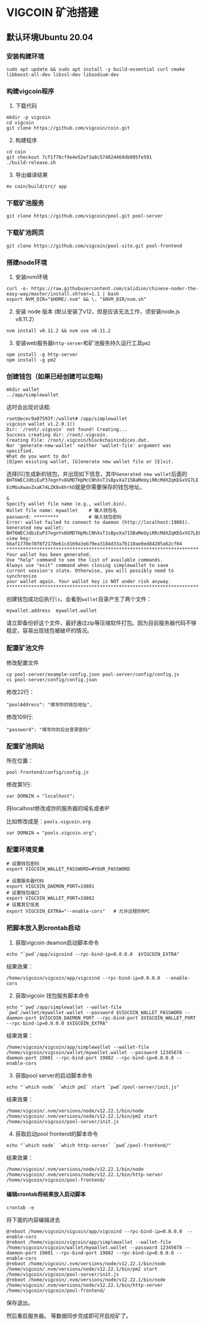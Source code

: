 # VIGCOIN 矿池搭建

## 默认环境Ubuntu 20.04


### 安装构建环境
```
sudo apt update && sudo apt install -y build-essential curl cmake libboost-all-dev libssl-dev libsodium-dev
```

### 构建vigcoin程序


1. 下载代码
```
mkdir -p vigcoin
cd vigcoin
git clone https://github.com/vigcoin/coin.git
```
2. 构建程序
```
cd coin
git checkout 7cf1f76cf9e4e52ef3a8c574024469db095fe591
./build-release.sh
```
3. 导出编译结果

```
mv coin/build/src/ app
```
### 下载矿池服务
```
git clone https://github.com/vigcoin/pool.git pool-server
```

### 下载矿池网页
```
git clone https://github.com/vigcoin/pool-site.git pool-frontend
```

### 搭建node环境

1. 安装nvm环境
```
curl -o- https://raw.githubusercontent.com/calidion/chinese-noder-the-easy-way/master/install.sh?ver=1.1 | bash
export NVM_DIR="$HOME/.nvm" && \. "$NVM_DIR/nvm.sh"
```
2. 安装 node 版本 (默认安装了v12，但是应该无法工作，须安装node.js v8.11.2）
```
nvm install v8.11.2 && nvm use v8.11.2
```
3. 安装web服务器`http-server`和矿池服务持久运行工具`pm2`
```
npm install -g http-server
npm install -g pm2
```
### 创建钱包（如果已经创建可以忽略)
```
mkdir wallet
../app/simplewallet
```
这时会出现对话框:
```
root@ecec9a07593f:/wallet# /app/simplewallet
vigcoin wallet v1.2.0.1()
Dir: `/root/.vigcoin` not found! Creating...
Success creating dir: /root/.vigcoin.
Creating File: /root/.vigcoin/blockchainindices.dat.
Nor 'generate-new-wallet' neither 'wallet-file' argument was specified.
What do you want to do?
[O]pen existing wallet, [G]enerate new wallet file or [E]xit.
```
选择[G]生成新的钱包，并出现如下信息，其中`Generated new wallet`后面的`BHT6WECJdbiEuP37egnYv8GMDTHpMcCNhXxTJsBpvXa715BaMeUyiRRcMdXZqKEGxVG7LEEcMGuXwavZxaK74LZK8v6hrhD`就是你需要保存的钱包地址。
```
G
Specify wallet file name (e.g., wallet.bin).
Wallet file name: mywallet    # 输入钱包名   
password: *********           # 输入钱包密码
Error: wallet failed to connect to daemon (http://localhost:19801).
Generated new wallet: BHT6WECJdbiEuP37egnYv8GMDTHpMcCNhXxTJsBpvXa715BaMeUyiRRcMdXZqKEGxVG7LEEcMGuXwavZxaK74LZK8v6hrhD
view key: bbaf1770e78f6f2178e61cd169a3eb79ea3184d33a7b110ae0ed84285a62cf04
**********************************************************************
Your wallet has been generated.
Use "help" command to see the list of available commands.
Always use "exit" command when closing simplewallet to save
current session's state. Otherwise, you will possibly need to synchronize 
your wallet again. Your wallet key is NOT under risk anyway.
**********************************************************************
```
创建钱包成功后执行`ls`，会看到`wallet`目录产生了两个文件：
```
mywallet.address  mywallet.wallet
```
请立即备份好这个文件，最好通过zip等压缩软件打包。因为目前服务器代码不够稳定，容易出现钱包被破坏的情况。

### 配置矿池文件
修改配置文件
```
cp pool-server/example-config.json pool-server/config/config.js
vi pool-server/config/config.json
```
修改22行：
```
"poolAddress": "填写你的钱包地址",
```

修改109行:
```
"password": "填写你的后台登录密码"
```
### 配置矿池网站

所在位置：

```
pool-frontend/config/config.js
```

修改第1行:
```
var DOMAIN = "localhost";
```
将localhost修改成你的服务器的域名或者IP

比如修改成是：`pools.vigcoin.org`
```
var DOMAIN = "pools.vigcoin.org";
```
### 配置环境变量
```
# 设置钱包密码
export VIGCOIN_WALLET_PASSWORD=#YOUR_PASSWORD

# 设置服务器代码
export VIGCOIN_DAEMON_PORT=19801
# 设置钱包端口
export VIGCOIN_WALLET_PORT=19802
# 设置其它信息
export VIGCOIN_EXTRA="--enable-cors"   # 允许远程的RPC
```

### 把脚本放入到crontab启动

1. 获取vigcoin deamon启动脚本命令
```
echo "`pwd`/app/vigcoind --rpc-bind-ip=0.0.0.0  $VIGCOIN_EXTRA"
```
结果效果：
```
/home/vigcoin/vigcoin/app/vigcoind --rpc-bind-ip=0.0.0.0  --enable-cors
```
2. 获取vigcoin 钱包服务脚本命令
```
echo "`pwd`/app/simplewallet --wallet-file `pwd`/wallet/mywallet.wallet --password $VIGCOIN_WALLET_PASSWORD --daemon-port $VIGCOIN_DAEMON_PORT --rpc-bind-port $VIGCOIN_WALLET_PORT --rpc-bind-ip=0.0.0.0 $VIGCOIN_EXTRA"
```
结果效果：
```
/home/vigcoin/vigcoin/app/simplewallet --wallet-file /home/vigcoin/vigcoin/wallet/mywallet.wallet --password 12345678 --daemon-port 19801 --rpc-bind-port 19802 --rpc-bind-ip=0.0.0.0 --enable-cors
```
3. 获取pool server的启动脚本命令
```
echo "`which node` `which pm2` start `pwd`/pool-server/init.js"
```
结果效果：
```
/home/vigcoin/.nvm/versions/node/v12.22.1/bin/node /home/vigcoin/.nvm/versions/node/v12.22.1/bin/pm2 start /home/vigcoin/vigcoin/pool-server/init.js
```
4. 获取启动pool frontend的脚本命令
```
echo "`which node` `which http-server` `pwd`/pool-frontend/"
```
结果效果：
```
/home/vigcoin/.nvm/versions/node/v12.22.1/bin/node /home/vigcoin/.nvm/versions/node/v12.22.1/bin/http-server /home/vigcoin/vigcoin/pool-frontend/
```
#### 编辑crontab将结果放入启动脚本
```
crontab -e
```
将下面的内容编辑进去
```
@reboot /home/vigcoin/vigcoin/app/vigcoind --rpc-bind-ip=0.0.0.0  --enable-cors
@reboot /home/vigcoin/vigcoin/app/simplewallet --wallet-file /home/vigcoin/vigcoin/wallet/mywallet.wallet --password 12345678 --daemon-port 19801 --rpc-bind-port 19802 --rpc-bind-ip=0.0.0.0 --enable-cors
@reboot /home/vigcoin/.nvm/versions/node/v12.22.1/bin/node /home/vigcoin/.nvm/versions/node/v12.22.1/bin/pm2 start /home/vigcoin/vigcoin/pool-server/init.js
@reboot /home/vigcoin/.nvm/versions/node/v12.22.1/bin/node /home/vigcoin/.nvm/versions/node/v12.22.1/bin/http-server /home/vigcoin/vigcoin/pool-frontend/
```
保存退出。

然后重启服务器。
等数据同步完成即可开启挖矿了。
